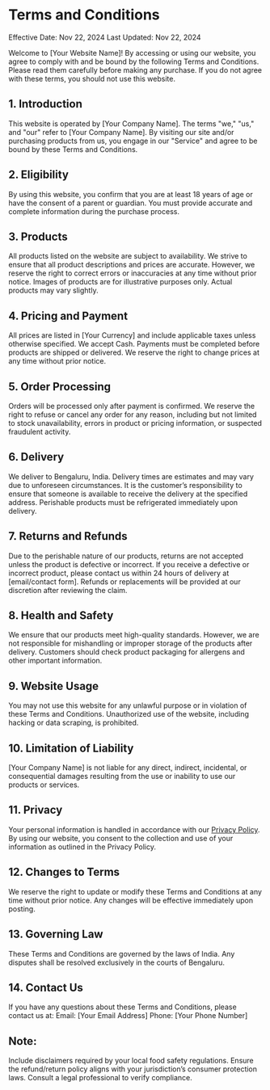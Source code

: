 # Terms and Conditions

Effective Date: Nov 22, 2024
Last Updated: Nov 22, 2024

Welcome to [Your Website Name]! By accessing or using our website, you agree to comply with and be bound by the following Terms and Conditions. Please read them carefully before making any purchase. If you do not agree with these terms, you should not use this website.

## 1. Introduction

This website is operated by [Your Company Name]. The terms "we," "us," and "our" refer to [Your Company Name]. By visiting our site and/or purchasing products from us, you engage in our "Service" and agree to be bound by these Terms and Conditions.

## 2. Eligibility

By using this website, you confirm that you are at least 18 years of age or have the consent of a parent or guardian.
You must provide accurate and complete information during the purchase process.

## 3. Products

All products listed on the website are subject to availability.
We strive to ensure that all product descriptions and prices are accurate. However, we reserve the right to correct errors or inaccuracies at any time without prior notice.
Images of products are for illustrative purposes only. Actual products may vary slightly.

## 4. Pricing and Payment

All prices are listed in [Your Currency] and include applicable taxes unless otherwise specified.
We accept Cash. Payments must be completed before products are shipped or delivered.
We reserve the right to change prices at any time without prior notice.

## 5. Order Processing

Orders will be processed only after payment is confirmed.
We reserve the right to refuse or cancel any order for any reason, including but not limited to stock unavailability, errors in product or pricing information, or suspected fraudulent activity.

## 6. Delivery

We deliver to Bengaluru, India. Delivery times are estimates and may vary due to unforeseen circumstances.
It is the customer’s responsibility to ensure that someone is available to receive the delivery at the specified address.
Perishable products must be refrigerated immediately upon delivery.

## 7. Returns and Refunds

Due to the perishable nature of our products, returns are not accepted unless the product is defective or incorrect.
If you receive a defective or incorrect product, please contact us within 24 hours of delivery at [email/contact form].
Refunds or replacements will be provided at our discretion after reviewing the claim.

## 8. Health and Safety

We ensure that our products meet high-quality standards. However, we are not responsible for mishandling or improper storage of the products after delivery.
Customers should check product packaging for allergens and other important information.

## 9. Website Usage

You may not use this website for any unlawful purpose or in violation of these Terms and Conditions.
Unauthorized use of the website, including hacking or data scraping, is prohibited.

## 10. Limitation of Liability

[Your Company Name] is not liable for any direct, indirect, incidental, or consequential damages resulting from the use or inability to use our products or services.

## 11. Privacy

Your personal information is handled in accordance with our [Privacy Policy](/privacy-policy).
By using our website, you consent to the collection and use of your information as outlined in the Privacy Policy.

## 12. Changes to Terms

We reserve the right to update or modify these Terms and Conditions at any time without prior notice. Any changes will be effective immediately upon posting.

## 13. Governing Law

These Terms and Conditions are governed by the laws of India. Any disputes shall be resolved exclusively in the courts of Bengaluru.

## 14. Contact Us

If you have any questions about these Terms and Conditions, please contact us at:
Email: [Your Email Address]
Phone: [Your Phone Number]

## Note:

Include disclaimers required by your local food safety regulations.
Ensure the refund/return policy aligns with your jurisdiction’s consumer protection laws.
Consult a legal professional to verify compliance.
